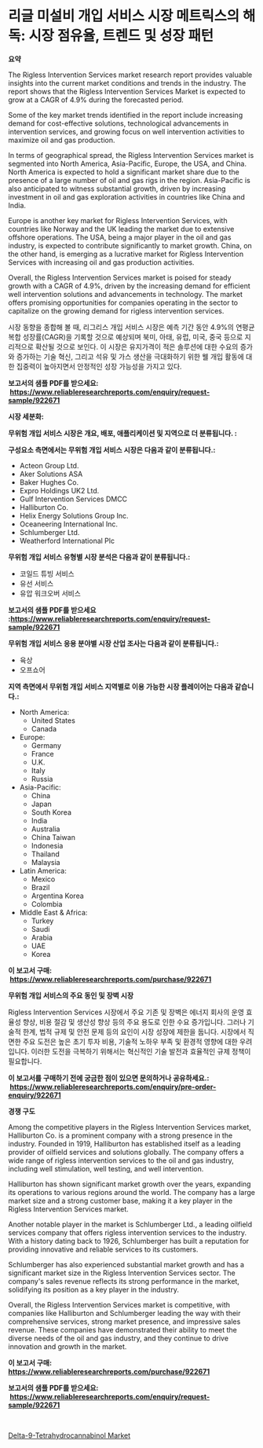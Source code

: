 <p><h1>리글 미설비 개입 서비스 시장 메트릭스의 해독: 시장 점유율, 트렌드 및 성장 패턴</h1></p><p><strong>요약</strong></p>
<p><p>The Rigless Intervention Services market research report provides valuable insights into the current market conditions and trends in the industry. The report shows that the Rigless Intervention Services Market is expected to grow at a CAGR of 4.9% during the forecasted period.  </p><p>Some of the key market trends identified in the report include increasing demand for cost-effective solutions, technological advancements in intervention services, and growing focus on well intervention activities to maximize oil and gas production. </p><p>In terms of geographical spread, the Rigless Intervention Services market is segmented into North America, Asia-Pacific, Europe, the USA, and China. North America is expected to hold a significant market share due to the presence of a large number of oil and gas rigs in the region. Asia-Pacific is also anticipated to witness substantial growth, driven by increasing investment in oil and gas exploration activities in countries like China and India. </p><p>Europe is another key market for Rigless Intervention Services, with countries like Norway and the UK leading the market due to extensive offshore operations. The USA, being a major player in the oil and gas industry, is expected to contribute significantly to market growth. China, on the other hand, is emerging as a lucrative market for Rigless Intervention Services with increasing oil and gas production activities. </p><p>Overall, the Rigless Intervention Services market is poised for steady growth with a CAGR of 4.9%, driven by the increasing demand for efficient well intervention solutions and advancements in technology. The market offers promising opportunities for companies operating in the sector to capitalize on the growing demand for rigless intervention services. </p><p>시장 동향을 종합해 볼 때, 리그리스 개입 서비스 시장은 예측 기간 동안 4.9%의 연평균 복합 성장률(CAGR)을 기록할 것으로 예상되며 북미, 아태, 유럽, 미국, 중국 등으로 지리적으로 확산될 것으로 보인다. 이 시장은 유지가격이 적은 솔루션에 대한 수요의 증가와 증가하는 기술 혁신, 그리고 석유 및 가스 생산을 극대화하기 위한 웰 개입 활동에 대한 집중력이 높아지면서 안정적인 성장 가능성을 가지고 있다.</p></p>
<p><strong>보고서의 샘플 PDF를 받으세요: &nbsp;<a href="https://www.reliableresearchreports.com/enquiry/request-sample/922671">https://www.reliableresearchreports.com/enquiry/request-sample/922671</a></strong></p>
<p><strong>시장 세분화:</strong></p>
<p><strong> 무위험 개입 서비스 시장은 개요, 배포, 애플리케이션 및 지역으로 더 분류됩니다. :</strong></p>
<p><strong>구성요소 측면에서는 무위험 개입 서비스 시장은 다음과 같이 분류됩니다.:</strong></p>
<p><ul><li>Acteon Group Ltd.</li><li>Aker Solutions ASA</li><li>Baker Hughes Co.</li><li>Expro Holdings UK2 Ltd.</li><li>Gulf Intervention Services DMCC</li><li>Halliburton Co.</li><li>Helix Energy Solutions Group Inc.</li><li>Oceaneering International Inc.</li><li>Schlumberger Ltd.</li><li>Weatherford International Plc</li></ul></p>
<p><strong> 무위험 개입 서비스 유형별 시장 분석은 다음과 같이 분류됩니다.:</strong></p>
<p><ul><li>코일드 튜빙 서비스</li><li>유선 서비스</li><li>유압 워크오버 서비스</li></ul></p>
<p><strong>보고서의 샘플 PDF를 받으세요 :<a href="https://www.reliableresearchreports.com/enquiry/request-sample/922671">https://www.reliableresearchreports.com/enquiry/request-sample/922671</a></strong></p>
<p><strong> 무위험 개입 서비스 응용 분야별 시장 산업 조사는 다음과 같이 분류됩니다.:</strong></p>
<p><ul><li>육상</li><li>오프쇼어</li></ul></p>
<p><strong>지역 측면에서 무위험 개입 서비스 지역별로 이용 가능한 시장 플레이어는 다음과 같습니다.:</strong></p>
<p><ul>
    <li>
        North America:
        <ul>
            <li>United States</li>
            <li>Canada</li>
        </ul>
    </li>
    <li>
        Europe:
        <ul>
            <li>Germany</li>
            <li>France</li>
            <li>U.K.</li>
            <li>Italy</li>
            <li>Russia</li>
        </ul>
    </li>
    <li>
        Asia-Pacific:
        <ul>
            <li>China</li>
            <li>Japan</li>
            <li>South Korea</li>
            <li>India</li>
            <li>Australia</li>
            <li>China Taiwan</li>
            <li>Indonesia</li>
            <li>Thailand</li>
            <li>Malaysia</li>
        </ul>
    </li>
    <li>
        Latin America:
        <ul>
            <li>Mexico</li>
            <li>Brazil</li>
            <li>Argentina Korea</li>
            <li>Colombia</li>
        </ul>
    </li>
    <li>
        Middle East & Africa:
        <ul>
            <li>Turkey</li>
            <li>Saudi</li>
            <li>Arabia</li>
            <li>UAE</li>
            <li>Korea</li>
        </ul>
    </li>
    </ul></p>
<p><strong>이 보고서 구매: &nbsp;<a href="https://www.reliableresearchreports.com/purchase/922671">https://www.reliableresearchreports.com/purchase/922671</a></strong></p>
<p><strong>무위험 개입 서비스의 주요 동인 및 장벽 시장</strong></p>
<p><p>Rigless Intervention Services 시장에서 주요 기존 및 장벽은 에너지 회사의 운영 효율성 향상, 비용 절감 및 생산성 향상 등의 주요 용도로 인한 수요 증가입니다. 그러나 기술적 한계, 법적 규제 및 안전 문제 등의 요인이 시장 성장에 제한을 둡니다. 시장에서 직면한 주요 도전은 높은 초기 투자 비용, 기술적 노하우 부족 및 환경적 영향에 대한 우려입니다. 이러한 도전을 극복하기 위해서는 혁신적인 기술 발전과 효율적인 규제 정책이 필요합니다.</p></p>
<p><strong>이 보고서를 구매하기 전에 궁금한 점이 있으면 문의하거나 공유하세요.: &nbsp;<a href="https://www.reliableresearchreports.com/enquiry/pre-order-enquiry/922671">https://www.reliableresearchreports.com/enquiry/pre-order-enquiry/922671</a></strong></p>
<p><strong>경쟁 구도</strong></p>
<p><p>Among the competitive players in the Rigless Intervention Services market, Halliburton Co. is a prominent company with a strong presence in the industry. Founded in 1919, Halliburton has established itself as a leading provider of oilfield services and solutions globally. The company offers a wide range of rigless intervention services to the oil and gas industry, including well stimulation, well testing, and well intervention.</p><p>Halliburton has shown significant market growth over the years, expanding its operations to various regions around the world. The company has a large market size and a strong customer base, making it a key player in the Rigless Intervention Services market.</p><p>Another notable player in the market is Schlumberger Ltd., a leading oilfield services company that offers rigless intervention services to the industry. With a history dating back to 1926, Schlumberger has built a reputation for providing innovative and reliable services to its customers.</p><p>Schlumberger has also experienced substantial market growth and has a significant market size in the Rigless Intervention Services sector. The company's sales revenue reflects its strong performance in the market, solidifying its position as a key player in the industry.</p><p>Overall, the Rigless Intervention Services market is competitive, with companies like Halliburton and Schlumberger leading the way with their comprehensive services, strong market presence, and impressive sales revenue. These companies have demonstrated their ability to meet the diverse needs of the oil and gas industry, and they continue to drive innovation and growth in the market.</p></p>
<p><strong>이 보고서 구매: &nbsp; <a href="https://www.reliableresearchreports.com/purchase/922671">https://www.reliableresearchreports.com/purchase/922671</a></strong></p>
<p><strong>보고서의 샘플 PDF를 받으세요: &nbsp;<a href="https://www.reliableresearchreports.com/enquiry/request-sample/922671">https://www.reliableresearchreports.com/enquiry/request-sample/922671</a></strong><strong></strong></p>
<p>&nbsp;</p>
<p><p><a href="https://github.com/ruddyyedelwadw/Market-Research-Report-List-1/blob/main/delta-9-tetrahydrocannabinol-market.md">Delta-9-Tetrahydrocannabinol Market</a></p></p>
